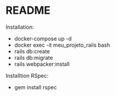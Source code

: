 # README

Installation:
- docker-compose up -d
- docker exec -it meu_projeto_rails bash
- rails db:create 
- rails db:migrate
- rails webpacker:install

Installtion RSpec:
- gem install rspec


